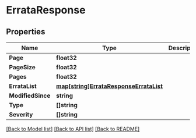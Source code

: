 # ErrataResponse

## Properties

Name | Type | Description | Notes
------------ | ------------- | ------------- | -------------
**Page** | **float32** |  | [optional] 
**PageSize** | **float32** |  | [optional] 
**Pages** | **float32** |  | [optional] 
**ErrataList** | [**map[string]ErrataResponseErrataList**](ErrataResponse_errata_list.md) |  | [optional] 
**ModifiedSince** | **string** |  | [optional] 
**Type** | **[]string** |  | [optional] 
**Severity** | **[]string** |  | [optional] 

[[Back to Model list]](../README.md#documentation-for-models) [[Back to API list]](../README.md#documentation-for-api-endpoints) [[Back to README]](../README.md)


